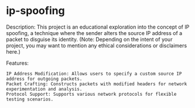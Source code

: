 # ip-spoofing

Description:
This project is an educational exploration into the concept of IP spoofing, a technique where the sender alters the source IP address of a packet to disguise its identity. (Note: Depending on the intent of your project, you may want to mention any ethical considerations or disclaimers here.)

Features:

    IP Address Modification: Allows users to specify a custom source IP address for outgoing packets.
    Packet Crafting: Constructs packets with modified headers for network experimentation and analysis.
    Protocol Support: Supports various network protocols for flexible testing scenarios.
